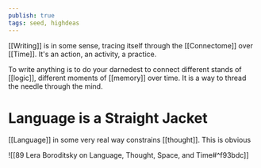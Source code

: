 ```yaml
---
publish: true 
tags: seed, highdeas
---
```


[[Writing]] is in some sense, tracing itself through the [[Connectome]] over [[Time]]. It's an action, an activity, a practice. 

To write anything is to do your darnedest to connect different stands of [[logic]], different moments of [[memory]] over time. It is a way to thread the needle through the mind.


# Language is a Straight Jacket

[[Language]] in some very real way constrains [[thought]]. This is obvious 

![[89  Lera Boroditsky on Language, Thought, Space, and Time#^f93bdc]]
